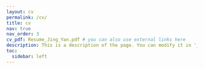 ```yaml
---
layout: cv
permalink: /cv/
title: cv
nav: true
nav_order: 3
cv_pdf: Resume_Jing_Yan.pdf # you can also use external links here
description: This is a description of the page. You can modify it in '_pages/cv.md'. You can also change or remove the top pdf download button.
toc:
  sidebar: left
---
```

